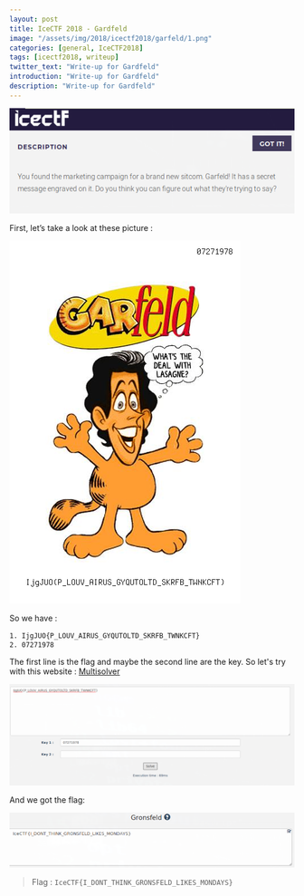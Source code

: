 ```yaml
---
layout: post
title: IceCTF 2018 - Gardfeld
image: "/assets/img/2018/icectf2018/garfeld/1.png"
categories: [general, IceCTF2018]
tags: [icectf2018, writeup]
twitter_text: "Write-up for Gardfeld"
introduction: "Write-up for Gardfeld"
description: "Write-up for Gardfeld"
---
```


![](/assets/img/2018/icectf2018/garfeld/1.png)

First, let’s take a look at these picture :

![](/assets/img/2018/icectf2018/garfeld/2.png)

So we have :

```
1. IjgJUO{P_LOUV_AIRUS_GYQUTOLTD_SKRFB_TWNKCFT}
2. 07271978
```

The first line is the flag and maybe the second line are the key. So let's try with this website : [Multisolver](https://geocaching.dennistreysa.de/multisolver/index.html)

![](/assets/img/2018/icectf2018/garfeld/3.png)

And we got the flag:

![](/assets/img/2018/icectf2018/garfeld/4.png)

> Flag : ```IceCTF{I_DONT_THINK_GRONSFELD_LIKES_MONDAYS}```
